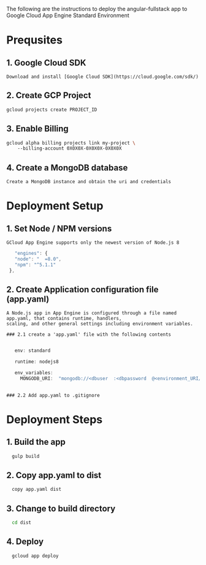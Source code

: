 
The following are the instructions to deploy the angular-fullstack app to Google Cloud App Engine Standard Environment

# Prequsites
  ## 1. Google Cloud SDK
    Download and install [Google Cloud SDK](https://cloud.google.com/sdk/)
  ## 2. Create GCP Project
  ```bash
  gcloud projects create PROJECT_ID
  ```  
  ## 3. Enable Billing
  ```bash
  gcloud alpha billing projects link my-project \ 
      --billing-account 0X0X0X-0X0X0X-0X0X0X
  ```
  ## 4. Create a MongoDB database
    Create a MongoDB instance and obtain the uri and credentials

# Deployment Setup
  ## 1. Set Node / NPM versions
    GCloud App Engine supports only the newest version of Node.js 8
 ```javascript
    "engines": {
    "node": "  =8.0",
    "npm": "^5.1.1"
  },
  ```

  ## 2. Create Application configuration file (app.yaml)
    A Node.js app in App Engine is configured through a file named app.yaml, that contains runtime, handlers, 
    scaling, and other general settings including environment variables.

    ### 2.1 create a 'app.yaml' file with the following contents

 ```javascript
 
    env: standard 

    runtime: nodejs8

    env_variables:
      MONGODB_URI:  "mongodb://<dbuser  :<dbpassword  @<environment_URI/deployment_name"
    
 ```

    ### 2.2 Add app.yaml to .gitignore

# Deployment Steps
  ## 1. Build the app
  ```bash
    gulp build
  ```
  ## 2. Copy app.yaml to dist
  ```bash
    copy app.yaml dist
  ```
  ## 3. Change to build directory
  ```bash
    cd dist
  ```
  ## 4. Deploy
  ```bash
    gcloud app deploy
  ```
